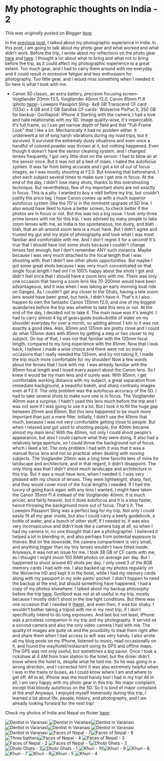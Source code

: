 # My photographic thoughts on India - 2

*This was originally posted on Blogger [here](https://photopensieve.blogspot.com/2011/11/my-photographic-thoughts-on-india-2.html)*.

In the [previous post](http://photopensieve.blogspot.com/2011/11/my-photography-thoughts-on-india-1.html), I talked about my photographic experience in India. In this post, I am going to talk about my photo gear and what worked and what didn't work.
Before the trip, I wrote about my reflections on the photo gear [here](http://photopensieve.blogspot.com/2011/11/my-photography-thoughts-on-india-1.html) and [here](http://photopensieve.blogspot.com/2011/08/my-travel-photo-gear-2.html). I thought a lot about what to bring and what not to bring before the trip, as it could affect my photographic experience to a great extent. Too much gear, and I had to carry them around with me everyday and it could result in excessive fatigue and less enthusiasm for photography. Too little gear, and I would miss something when I needed it. So here is what I took with me.
- Canon 5D classic, an extra battery, precision focusing screen- Voigtlander 20mm f3.5, Voigtlander 40mm f2.0, Canon 85mm f1.8 (photo [here](http://www.flickr.com/photos/8413680@N08/5533063386/))- Lowepro Passport Sling- 4x8 GB Transcend CF card (133x) + 4 GB and 2 GB Sandisk CF cards- Wolverine PicPac II, 250 GB for backup- Gorillapod- iPhone 4
Starting with the camera, I had a love and hate relationship with my 5D. Image quality-wise, it's impeccable. It's full frame, so I can get narrow depth of field and that "Full-Frame Look" that I like a lot. Mechanically it had no problem either. It underwent a lot of long harsh vibrations during my road trips, but it survived. It survived the extremely dusty situations and even once a handful of colored powder was thrown at it, but nothing happened. Even though it doesn't have the sensor cleaning system, and I changed lenses frequently, I got very little dust on the sensor: I had to blow air at the sensor once. But it was not all a bed of roses. I hated the autofocus system. It was far from being accurate and I got a lot of out of focus images, as I was mostly shooting at F2.0. But knowing that beforehand, I shot each subject several times to make sure I get one in focus. At the end of the day, I didn't lose many shots, thanks to this overshooting technique. But nevertheless, few of my important shots are not exactly in focus. This is a pity. I wanted to buy a mkII before my trip, but couldn't justify the price tag. I hope Canon comes up with a much superior autofocus system (like the 7D's) in the imminent upgrade of 5D line. I also would have liked to have a better screen, to check better if the photos are in focus or not. But this was not a big issue.
I took only three prime lenses with me for this trip. I was advised by many people to take zoom lenses with me, as India is too spontaneous, too dusty, and blah blah, that an all-around zoom lens is a must have. But I didn't agree and trusted my gut and my style of photography and took what I was most familiar and comfortable with me. And I don't regret it for a second! It's true that I should have lost some shots because I couldn't change lenses fast enough, but I don't remember ANY such instance. Maybe because I was very much attached to the focal length that I was shooting with, that I didn't see other photo opportunities. But maybe I got some great shots because I was very much concentrated on that single focal length I had on! I'm 100% happy about the shots I got and didn't feel once that I should have a zoom lens with me. There was only one occasion that having a zoom lens like 70-200mm would have been advantageous, and it was when I was taking an early morning boat ride on Ganges. As I couldn't get any closer to the Ghats, having a tele zoom lens would have been great, but heck, I didn't have it. That's it.I also happen to own the fantastic Canon 135mm f2.0, and one of my biggest quandaries before the trip was whether to take this lens or not. At the end of the day, I decided not to take it. The main issue was it's weight. I had to carry almost 4 kg of gear+guide book+bottle of water on my shoulder everyday for over a month, so adding almost 1 kilo to it was not exactly a good idea. Also, 85mm and 135mm are pretty close and I could do what 135mm does with 85mm by getting a step or two closer to my subject. On top of that, I was not that familiar with the 135mm focal length, compared to my long experience with the 85mm. Now that I look back, I believe I made a wise choice and there were not so many occasions that I really needed the 135mm, and by not taking it, I made the trip much more comfortable for my shoulder!
Now a few words about the lenses that I took with me. I was already familiar with the 85mm focal length and I loved every aspect about the Canon lens. So I knew it would be my main lens and it surely was. With 85mm, I get comfortable working distance with my subject, a great separation from immediate background, a beautiful bokeh, and sharp contrasty images even at F2.0. The only problem was the autofocus accuracy of the 5D. I had to take several shots to make sure one is in focus. The Voigtlander 40mm was a surprise. I hadn't used this lens much before the trip and I was not sure if I was going to use it a lot. But I took it to fill the huge gap between 20mm and 85mm. But this lens happened to be much more important than just a mere filler. Initially, I didn't use the 40mm that much, because I was not very comfortable getting close to people. But when I relaxed and got used to shooting people, the 40mm became almost my main lens! With the 40mm, not only I could shoot people's appearance, but also I could capture what they were doing. It also had a relatively large aperture, so I could throw the background out of focus, which I liked a lot. The only problem I had with it was that it was a manual focus lens and not so practical when dealing with moving subjects. The Voiglander 20mm was a long time favorite lens of mine for landscape and architecture, and in that regard, it didn't disappoint. The only thing was that I didn't shoot much landscape and architecture in this trip. But it was a must have lens, when I needed it.
I was very pleased with my choice of lenses. They were lightweight, sharp, fast, and they would cover most of the focal lengths I needed. If I had the luxury of going back again with any lens I wanted, I might have taken the Canon 35mm f1.4 instead of the Voigtlander 40mm. It is much pricier, and fairly heavier, but it does autofocus and it is a stop faster, hence throwing the background more out of focus. That's it.
The Lowepro Passport Sling was a perfect bag for my trip. Not only I could easily fit all my gear inside, but also I could carry a beefy guidebook, a bottle of water, and a bunch of other stuff, if I needed to. It was also very inconspicuous and didn't look like a camera bag at all, so when I had my camera in, no one thought that I am a photographer. I believed it helped a lot in blending in, and also perhaps from potential exposure to thieves. But on the downside, the camera compartment is very small, and anything bigger than my tiny lenses wouldn't have fitted inside. Anyways, it was not an issue for me.
I took 38 GB of CF cards with me, as I thought I might shoot 100 RAW photos on average per day. But I happened to shoot around 60 shots per day. I only used 3 of the 8GB memory cards I had with me. I also backed up my photos regularly on the Wolverine HD and kept it in the hotel, while I had my memory cards along with my passport in my side pants' pocket. I didn't happen to need the backup at the end, but should something have happened, I had a copy of my photos elsewhere. I talked about my backup philosophy before the trip [here](http://photopensieve.blogspot.com/2011/08/my-travel-photo-gear-2.html).
Gorillpod was not at all useful in my trip, mostly because I mostly didn't shoot in the low light conditions. But there was one occasion that I needed it ([here](http://www.flickr.com/photos/8413680@N08/6304293426/in/set-72157628031745002)), and even then, it was too shaky. I wouldn't bother taking a tripod with me in my next trip, if I don't specifically intend to do long exposures.
And last but not least, iPhone was a priceless companion in my trip and my photography. It served as a second camera and also the only video camera I had with me. The quality of images are quite ok and the possibility to treat them right after and share them when I had access to wifi was very handy. I also wrote all my blog posts on my iPhone, listened to music, read occasionally on it, and found the way/hotel/restaurant using its GPS and offline maps. The GPS was not only useful, but sometimes a big savior. Once I took a rickshaw at 4 AM from train station to the hotel, but the driver didn't know where the hotel is, despite what he told me. So he was going in a wrong direction, and I corrected him! It was also extremely helpful when I was in the trains or buses, as I could know where I am and where to get off. All in all, iPhone was the most handy tool I had in my trip!
All in all, I am very happy with my photo gear in this trip. No major complaint, except that bloody autofocus on the 5D. So it is kind of major complaint at the end! Anyways, I enjoyed myself immensely during this trip, I learned a lot about life, people, history, and photography, and I am already looking forward for the next trip!

Check my photos of India and Nepal on flicker [here](http://www.flickr.com/photos/8413680@N08/):

![Dentist in Varanasi](http://farm7.static.flickr.com/6120/6340131668_6897f15067_s.jpg)
![Dentist in Varanasi](http://farm7.static.flickr.com/6098/6339382895_79d8f013ef_s.jpg)![Dentist in Varanasi](http://farm7.static.flickr.com/6103/6340131306_7aa3661f43_s.jpg)
![Dentist in Varanasi](http://farm7.static.flickr.com/6044/6339382621_ac25a2ecb9_s.jpg)![Dentist in Varanasi](http://farm7.static.flickr.com/6237/6339382475_6a7d39989d_s.jpg)
![Dentist in Varanasi](http://farm7.static.flickr.com/6216/6340130824_e39bc6920a_s.jpg)![Dentist in Varanasi](http://farm7.static.flickr.com/6218/6339382077_0fdcd79666_s.jpg)
![Faces of Nepal - 7](http://farm7.static.flickr.com/6231/6337939406_09745fb097_s.jpg)![Faces of Nepal - 6](http://farm7.static.flickr.com/6038/6337186307_6b22f52393_s.jpg)
![Three bathers](http://farm7.static.flickr.com/6109/6333794591_8281973857_s.jpg)![Faces of Nepal - 4](http://farm7.static.flickr.com/6239/6333566551_7cf7228b43_s.jpg)
![Faces of Nepal - 3](http://farm7.static.flickr.com/6107/6331743010_fc1a8a545d_s.jpg)![Faces of Nepal - 2](http://farm7.static.flickr.com/6238/6330973949_050b42e05e_s.jpg)
![Faces of Nepal - 1](http://farm7.static.flickr.com/6214/6328967183_23f252aa7d_s.jpg)![Dhobi Ghats - 3](http://farm7.static.flickr.com/6114/6326732579_6189bd1902_s.jpg)
![Dhobi Ghats - 2](http://farm7.static.flickr.com/6236/6327482316_115f202c00_s.jpg)![Dhobi Ghats - 1](http://farm7.static.flickr.com/6045/6327482074_7c639992cf_s.jpg)
![Khuri - 10](http://farm7.static.flickr.com/6095/6323543325_fbf2e36039_s.jpg)![Khuri - 9](http://farm7.static.flickr.com/6227/6324071296_3149cd4a86_s.jpg)
![Khuri - 8](http://farm7.static.flickr.com/6049/6323542305_f85f6cbde4_s.jpg)![Khuri - 7](http://farm7.static.flickr.com/6117/6324070308_a6df374034_s.jpg)
![Khuri - 6](http://farm7.static.flickr.com/6103/6324069390_2370ec3d12_s.jpg)![Khuri - 5](http://farm7.static.flickr.com/6048/6324068960_15ac2cefa0_s.jpg)
![Khuri - 4](http://farm7.static.flickr.com/6232/6324068650_a93f901886_s.jpg)